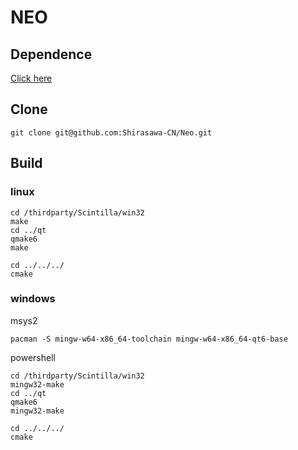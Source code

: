 # NEO

## Dependence
[Click here](./thirdparty/README.md)

## Clone
```
git clone git@github.com:Shirasawa-CN/Neo.git
```

## Build
### linux
```
cd /thirdparty/Scintilla/win32
make 
cd ../qt
qmake6
make

cd ../../../
cmake
```

### windows
msys2
```
pacman -S mingw-w64-x86_64-toolchain mingw-w64-x86_64-qt6-base
```

powershell
```
cd /thirdparty/Scintilla/win32
mingw32-make 
cd ../qt
qmake6
mingw32-make

cd ../../../
cmake
```